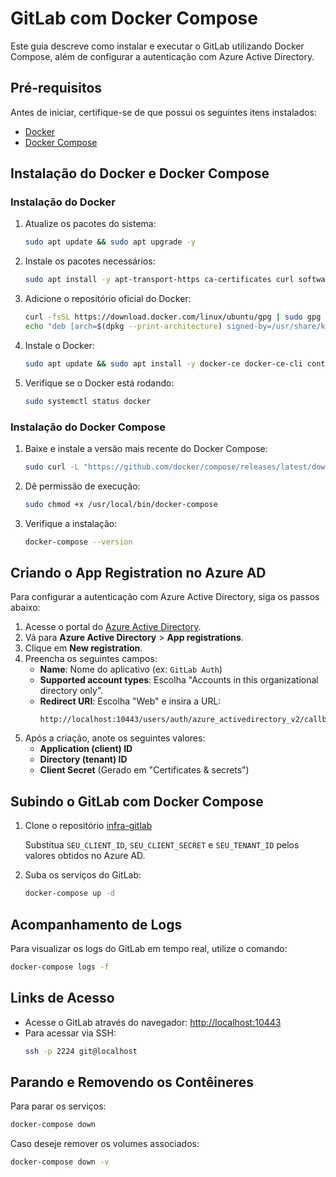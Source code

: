 # GitLab com Docker Compose

Este guia descreve como instalar e executar o GitLab utilizando Docker Compose, além de configurar a autenticação com Azure Active Directory.

## Pré-requisitos

Antes de iniciar, certifique-se de que possui os seguintes itens instalados:

- [Docker](https://docs.docker.com/get-docker/)
- [Docker Compose](https://docs.docker.com/compose/install/)

## Instalação do Docker e Docker Compose

### Instalação do Docker

1. Atualize os pacotes do sistema:
   ```sh
   sudo apt update && sudo apt upgrade -y
   ```
2. Instale os pacotes necessários:
   ```sh
   sudo apt install -y apt-transport-https ca-certificates curl software-properties-common
   ```
3. Adicione o repositório oficial do Docker:
   ```sh
   curl -fsSL https://download.docker.com/linux/ubuntu/gpg | sudo gpg --dearmor -o /usr/share/keyrings/docker-archive-keyring.gpg
   echo "deb [arch=$(dpkg --print-architecture) signed-by=/usr/share/keyrings/docker-archive-keyring.gpg] https://download.docker.com/linux/ubuntu $(lsb_release -cs) stable" | sudo tee /etc/apt/sources.list.d/docker.list > /dev/null
   ```
4. Instale o Docker:
   ```sh
   sudo apt update && sudo apt install -y docker-ce docker-ce-cli containerd.io
   ```
5. Verifique se o Docker está rodando:
   ```sh
   sudo systemctl status docker
   ```

### Instalação do Docker Compose

1. Baixe e instale a versão mais recente do Docker Compose:
   ```sh
   sudo curl -L "https://github.com/docker/compose/releases/latest/download/docker-compose-$(uname -s)-$(uname -m)" -o /usr/local/bin/docker-compose
   ```
2. Dê permissão de execução:
   ```sh
   sudo chmod +x /usr/local/bin/docker-compose
   ```
3. Verifique a instalação:
   ```sh
   docker-compose --version
   ```

## Criando o App Registration no Azure AD

Para configurar a autenticação com Azure Active Directory, siga os passos abaixo:

1. Acesse o portal do [Azure Active Directory](https://portal.azure.com/).
2. Vá para **Azure Active Directory** > **App registrations**.
3. Clique em **New registration**.
4. Preencha os seguintes campos:
   - **Name**: Nome do aplicativo (ex: `GitLab Auth`)
   - **Supported account types**: Escolha "Accounts in this organizational directory only".
   - **Redirect URI**: Escolha "Web" e insira a URL:
     ```
     http://localhost:10443/users/auth/azure_activedirectory_v2/callback
     ```
5. Após a criação, anote os seguintes valores:
   - **Application (client) ID**
   - **Directory (tenant) ID**
   - **Client Secret** (Gerado em "Certificates & secrets")

## Subindo o GitLab com Docker Compose

1. Clone o repositório [infra-gitlab](https://github.com/rafaelinfra/infra-gitlab.git) 

   Substitua `SEU_CLIENT_ID`, `SEU_CLIENT_SECRET` e `SEU_TENANT_ID` pelos valores obtidos no Azure AD.

2. Suba os serviços do GitLab:
   ```sh
   docker-compose up -d
   ```

## Acompanhamento de Logs

Para visualizar os logs do GitLab em tempo real, utilize o comando:
   ```sh
   docker-compose logs -f
   ```

## Links de Acesso

- Acesse o GitLab através do navegador: [http://localhost:10443](http://localhost:10443)
- Para acessar via SSH:
   ```sh
   ssh -p 2224 git@localhost
   ```

## Parando e Removendo os Contêineres

Para parar os serviços:
   ```sh
   docker-compose down
   ```

Caso deseje remover os volumes associados:
   ```sh
   docker-compose down -v
   ```

